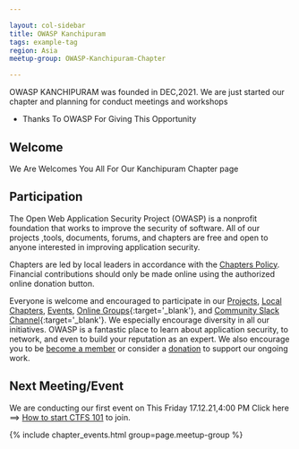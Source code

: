 ```yaml
---

layout: col-sidebar
title: OWASP Kanchipuram
tags: example-tag
region: Asia
meetup-group: OWASP-Kanchipuram-Chapter

---
```


OWASP KANCHIPURAM was founded in DEC,2021.
We are just started our chapter and planning for conduct meetings and workshops

<!-- just changing to markdown to demonstrate simplicity versus using HTML -->
- Thanks To OWASP For Giving This Opportunity


## Welcome
We Are Welcomes You All For Our Kanchipuram Chapter page

## Participation
The Open Web Application Security Project (OWASP) is a nonprofit foundation that works to improve the security of software. All of our projects ,tools, documents, forums, and chapters are free and open to anyone interested in improving application security. 

Chapters are led by local leaders in accordance with the [Chapters Policy](/www-policy/operational/chapters). Financial contributions should only be made online using the authorized online donation button. 

Everyone is welcome and encouraged to participate in our [Projects](/projects/), [Local Chapters](/chapters/), [Events](/events/), [Online Groups](https://groups.google.com/a/owasp.com/){:target='_blank'}, and [Community Slack Channel](https://owasp.slack.com/){:target='_blank'}. We especially encourage diversity in all our initiatives. OWASP is a fantastic place to learn about application security, to network, and even to build your reputation as an expert. We also encourage you to be [become a member](/membership/) or consider a [donation](/donate/) to support our ongoing work.


Next Meeting/Event <!-- You should keep this section as it will populate your meetup events -->
---------------------
We are conducting our first event on
This Friday 17.12.21,4:00 PM
Click here ==> [How to start CTFS 101](https://zoom.us/j/93854408094?pwd=SVlKZm1ybHlQODI1bWhsdGxTUGRVUT09) to join.

{% include chapter_events.html group=page.meetup-group %}
